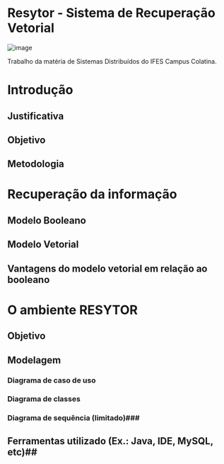 ﻿Resytor - Sistema de Recuperação Vetorial
=========================================
![image](https://raw.githubusercontent.com/luizventurote/resytor/master/doc/logo/Logo.png)

Trabalho da matéria de Sistemas Distribuídos do IFES Campus Colatina.

# Introdução #

## Justificativa ##

## Objetivo ##

## Metodologia ##

# Recuperação da informação #

## Modelo Booleano ##

## Modelo Vetorial ##

## Vantagens do modelo vetorial em relação ao booleano ##

# O ambiente RESYTOR #

## Objetivo ##

## Modelagem ##

### Diagrama de caso de uso ###

### Diagrama de classes ###

### Diagrama de sequência (limitado)###

## Ferramentas utilizado (Ex.: Java, IDE, MySQL, etc)##
